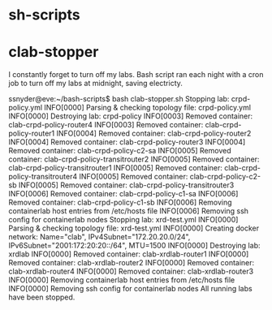 # sh-scripts

# clab-stopper

I constantly forget to turn off my labs. Bash script ran each night with a cron job to turn off my labs at midnight, saving electricty.

ssnyder@eve:~/bash-scripts$ bash clab-stopper.sh
Stopping lab: crpd-policy.yml
INFO[0000] Parsing & checking topology file: crpd-policy.yml
INFO[0000] Destroying lab: crpd-policy
INFO[0003] Removed container: clab-crpd-policy-router4
INFO[0003] Removed container: clab-crpd-policy-router1
INFO[0004] Removed container: clab-crpd-policy-router2
INFO[0004] Removed container: clab-crpd-policy-router3
INFO[0004] Removed container: clab-crpd-policy-c2-sa
INFO[0005] Removed container: clab-crpd-policy-transitrouter2
INFO[0005] Removed container: clab-crpd-policy-transitrouter1
INFO[0005] Removed container: clab-crpd-policy-transitrouter4
INFO[0005] Removed container: clab-crpd-policy-c2-sb
INFO[0005] Removed container: clab-crpd-policy-transitrouter3
INFO[0006] Removed container: clab-crpd-policy-c1-sa
INFO[0006] Removed container: clab-crpd-policy-c1-sb
INFO[0006] Removing containerlab host entries from /etc/hosts file
INFO[0006] Removing ssh config for containerlab nodes
Stopping lab: xrd-test.yml
INFO[0000] Parsing & checking topology file: xrd-test.yml
INFO[0000] Creating docker network: Name="clab", IPv4Subnet="172.20.20.0/24", IPv6Subnet="2001:172:20:20::/64", MTU=1500
INFO[0000] Destroying lab: xrdlab
INFO[0000] Removed container: clab-xrdlab-router1
INFO[0000] Removed container: clab-xrdlab-router2
INFO[0000] Removed container: clab-xrdlab-router4
INFO[0000] Removed container: clab-xrdlab-router3
INFO[0000] Removing containerlab host entries from /etc/hosts file
INFO[0000] Removing ssh config for containerlab nodes
All running labs have been stopped.
